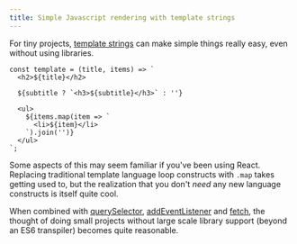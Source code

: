 ```yaml
---
title: Simple Javascript rendering with template strings
---
```


For tiny projects, [template strings](https://developer.mozilla.org/en-US/docs/Web/JavaScript/Reference/template_strings) can make simple things really easy, even without using libraries.

```
const template = (title, items) => `
  <h2>${title}</h2>

  ${subtitle ? `<h3>${subtitle}</h3>` : ''}

  <ul>
    ${items.map(item => `
      <li>${item}</li>
    `).join('')}
  </ul>
`;
```
Some aspects of this may seem familiar if you've been using React. Replacing traditional template language loop constructs with `.map` takes getting used to, but the realization that you don't *need* any new language constructs is itself quite cool.

When combined with [querySelector](https://developer.mozilla.org/en-US/docs/Web/API/Document/querySelector), [addEventListener](https://developer.mozilla.org/en-US/docs/Web/API/EventTarget/addEventListener) and [fetch](https://developer.mozilla.org/en-US/docs/Web/API/Fetch_API/Using_Fetch), the thought of doing small projects without large scale library support (beyond an ES6 transpiler) becomes quite reasonable.
